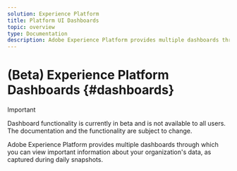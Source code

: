 ```yaml
---
solution: Experience Platform
title: Platform UI Dashboards
topic: overview
type: Documentation
description: Adobe Experience Platform provides multiple dashboards through which you can view important information about your organization's data, as captured during daily snapshots. 
---
```


# (Beta) Experience Platform Dashboards {#dashboards}

>[!IMPORTANT]
>
>Dashboard functionality is currently in beta and is not available to all users. The documentation and the functionality are subject to change.

Adobe Experience Platform provides multiple dashboards through which you can view important information about your organization's data, as captured during daily snapshots.


